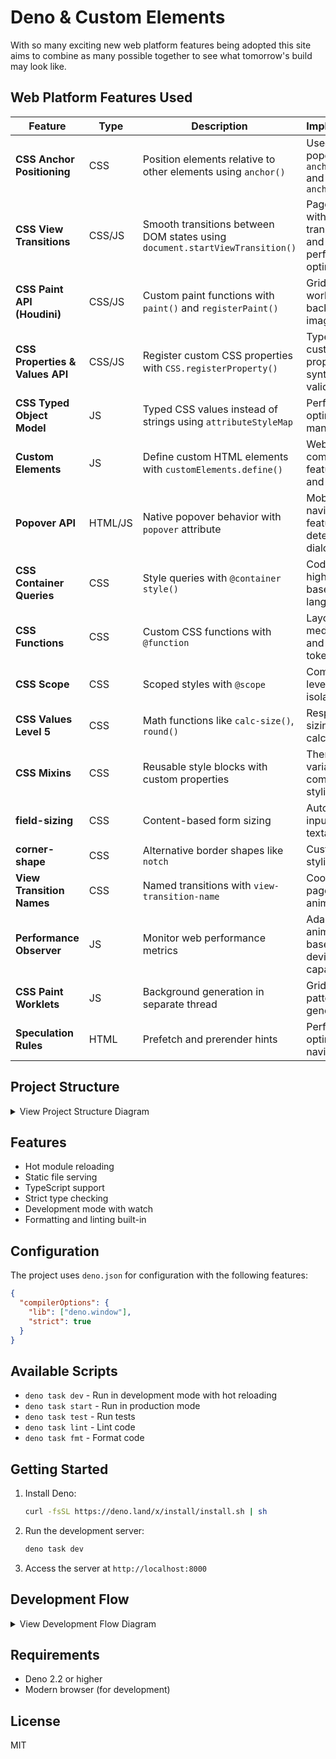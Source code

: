 # Deno & Custom Elements

With so many exciting new web platform features being adopted this site aims to combine as many possible together to see what tomorrow's build may look like.

## Web Platform Features Used

| Feature | Type | Description | Implementation |
|---------|------|-------------|----------------|
| **CSS Anchor Positioning** | CSS | Position elements relative to other elements using `anchor()` | Used in nav popovers with `anchor-name` and `position-anchor` |
| **CSS View Transitions** | CSS/JS | Smooth transitions between DOM states using `document.startViewTransition()` | Page navigation with custom transition types and performance optimization |
| **CSS Paint API (Houdini)** | CSS/JS | Custom paint functions with `paint()` and `registerPaint()` | Grid patterns in worklets for background images |
| **CSS Properties & Values API** | CSS/JS | Register custom CSS properties with `CSS.registerProperty()` | Type-safe custom properties with syntax validation |
| **CSS Typed Object Model** | JS | Typed CSS values instead of strings using `attributeStyleMap` | Performance-optimized style manipulation |
| **Custom Elements** | JS | Define custom HTML elements with `customElements.define()` | Web components for feature cards and navigation |
| **Popover API** | HTML/JS | Native popover behavior with `popover` attribute | Mobile navigation and feature detection dialogs |
| **CSS Container Queries** | CSS | Style queries with `@container style()` | Code syntax highlighting based on language |
| **CSS Functions** | CSS | Custom CSS functions with `@function` | Layout utilities, media queries, and design tokens |
| **CSS Scope** | CSS | Scoped styles with `@scope` | Component-level styling isolation |
| **CSS Values Level 5** | CSS | Math functions like `calc-size()`, `round()` | Responsive sizing and grid calculations |
| **CSS Mixins** | CSS | Reusable style blocks with custom properties | Theme variables and component styling |
| **field-sizing** | CSS | Content-based form sizing | Auto-resizing inputs and textareas |
| **corner-shape** | CSS | Alternative border shapes like `notch` | Custom icon styling |
| **View Transition Names** | CSS | Named transitions with `view-transition-name` | Coordinated page animations |
| **Performance Observer** | JS | Monitor web performance metrics | Adaptive animations based on device capabilities |
| **CSS Paint Worklets** | JS | Background generation in separate thread | Grid and pattern generation |
| **Speculation Rules** | HTML | Prefetch and prerender hints | Performance optimization for navigation |

## Project Structure

<details>
<summary>View Project Structure Diagram</summary>

```mermaid
graph TD
    A[deno-server] -->|Contains| B[src]
    A -->|Config| C[deno.json]
    B -->|Entry| D[server.ts]
    B -->|Static| E[public]
    E -->|Scripts| F[main.js]
    E -->|Styles| G[main.css]
```

</details>

## Features

- Hot module reloading
- Static file serving
- TypeScript support
- Strict type checking
- Development mode with watch
- Formatting and linting built-in

## Configuration

The project uses `deno.json` for configuration with the following features:

```json
{
  "compilerOptions": {
    "lib": ["deno.window"],
    "strict": true
  }
}
```

## Available Scripts

- `deno task dev` - Run in development mode with hot reloading
- `deno task start` - Run in production mode
- `deno task test` - Run tests
- `deno task lint` - Lint code
- `deno task fmt` - Format code

## Getting Started

1. Install Deno:
   ```bash
   curl -fsSL https://deno.land/x/install/install.sh | sh
   ```

2. Run the development server:
   ```bash
   deno task dev
   ```

3. Access the server at `http://localhost:8000`

## Development Flow

<details>
<summary>View Development Flow Diagram</summary>

```mermaid
sequenceDiagram
    participant Browser
    participant Server
    participant FileSystem
    
    Browser->>Server: Request page
    Server->>FileSystem: Read static files
    FileSystem->>Server: Return file contents
    Server->>Browser: Serve HTML/JS/CSS
    
    loop Hot Reload
        FileSystem->>Server: File change detected
        Server->>Browser: Push update
        Browser->>Browser: Update content
    end
```

</details>

## Requirements

- Deno 2.2 or higher
- Modern browser (for development)

## License

MIT
